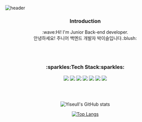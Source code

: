 ![header](https://capsule-render.vercel.app/api?type=waving&color=auto&customColorList=2&height=300&section=header&text=WELCOME&desc=Yiseul's%20GitHub%20Profile&fontSize=90&descSize=30&descAlign=70&descAlignY=70&animation=fadeIn)
<div align=center>
<h3>Introduction</h3>
:wave:Hi! I'm Junior Back-end developer.<br>
안녕하세요! 주니어 백엔드 개발자 박이슬입니다.:blush:

<br><br>
  
<h3>:sparkles:Tech Stack:sparkles:</h3>

<img src="https://img.shields.io/badge/JAVA-007396?style=flat-square&logo=java&logoColor=white"/>
<img src="https://img.shields.io/badge/Python-3776AB?style=flat-square&logo=python&logoColor=white"/>
<img src="https://img.shields.io/badge/Spring-6DB33F?style=flat-square&logo=spring&logoColor=white"/>
<img src="https://img.shields.io/badge/Spring Boot-6DB33F?style=flat-square&logo=springboot&logoColor=white"/>
<img src="https://img.shields.io/badge/Linux-CC624?style=flat-square&logo=linux&logoColor=white"/>
<img src="https://img.shields.io/badge/MySQL-4479A1?style=flat-square&logo=mysql&logoColor=white"/>
<img src="https://img.shields.io/badge/C++-00599C?style=flat-square&logo=c++&logoColor=white"/> 
  
<!--<h3>:pencil2:Studying:pencil2:</h3>-->

<!--<h3>:경력:</h3>-->
  
<br><br>
  
![Yiseull's GitHub stats](https://github-readme-stats.vercel.app/api?username=Yiseull&theme=flag-india&show_icons=true)

[![Top Langs](https://github-readme-stats.vercel.app/api/top-langs/?username=Yiseull&layout=compact)](https://github.com/Yiseull/github-readme-stats)
</div>
